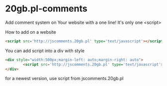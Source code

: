 20gb.pl-comments
================

Add comment system on Your website with a one line! It's only one &lt;script>

How to add on a website
`````html
<script src='http://jscomments.20gb.pl' type='text/javascript'></script>
`````

You can add script into a div with style
`````html
<div style="width:500px;margin-left: auto;margin-right: auto">
        <script src='http://jscomments.20gb.pl' type='text/javascript'></script>
</div>
`````

for a newest version, use script from jscomments.20gb.pl
